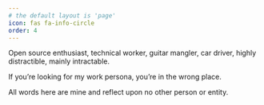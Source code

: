 ```yaml
---
# the default layout is 'page'
icon: fas fa-info-circle
order: 4
---
```

Open source enthusiast, technical worker, guitar mangler, car driver, highly distractible, mainly intractable.

If you’re looking for my work persona, you’re in the wrong place.

All words here are mine and reflect upon no other person or entity.
